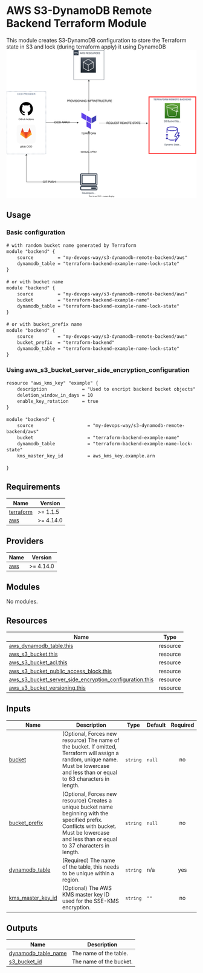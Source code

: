 # AWS S3-DynamoDB Remote Backend Terraform Module

This module creates S3-DynamoDB configuration to store the Terraform state in S3 and lock (during terraform apply) it using DynamoDB
![aws_s3_cloudfront](https://github.com/my-devops-way/cicd/blob/main/svg/infrastructure/terraform_aws_backend_s3_dynamo.svg?raw=true)

## Usage

### Basic configuration

```hcl
# with random bucket name generated by Terraform
module "backend" {
	source         = "my-devops-way/s3-dynamodb-remote-backend/aws"
	dynamodb_table = "terraform-backend-example-name-lock-state"
}

# or with bucket name
module "backend" {
	source         = "my-devops-way/s3-dynamodb-remote-backend/aws"
	bucket         = "terraform-backend-example-name"
	dynamodb_table = "terraform-backend-example-name-lock-state"
}

# or with bucket_prefix name
module "backend" {
	source         = "my-devops-way/s3-dynamodb-remote-backend/aws"
	bucket_prefix  = "terraform-backend"
	dynamodb_table = "terraform-backend-example-name-lock-state"
}

```
### Using aws_s3_bucket_server_side_encryption_configuration

```hcl
resource "aws_kms_key" "example" {
	description             = "Used to encript backend bucket objects"
	deletion_window_in_days = 10
	enable_key_rotation     = true
}

module "backend" {
	source                    = "my-devops-way/s3-dynamodb-remote-backend/aws"
	bucket                    = "terraform-backend-example-name"
	dynamodb_table            = "terraform-backend-example-name-lock-state"
	kms_master_key_id         = aws_kms_key.example.arn

}

```

<!-- BEGIN_TF_DOCS -->
## Requirements

| Name | Version |
|------|---------|
| <a name="requirement_terraform"></a> [terraform](#requirement\_terraform) | >= 1.1.5 |
| <a name="requirement_aws"></a> [aws](#requirement\_aws) | >= 4.14.0 |

## Providers

| Name | Version |
|------|---------|
| <a name="provider_aws"></a> [aws](#provider\_aws) | >= 4.14.0 |

## Modules

No modules.

## Resources

| Name | Type |
|------|------|
| [aws_dynamodb_table.this](https://registry.terraform.io/providers/hashicorp/aws/latest/docs/resources/dynamodb_table) | resource |
| [aws_s3_bucket.this](https://registry.terraform.io/providers/hashicorp/aws/latest/docs/resources/s3_bucket) | resource |
| [aws_s3_bucket_acl.this](https://registry.terraform.io/providers/hashicorp/aws/latest/docs/resources/s3_bucket_acl) | resource |
| [aws_s3_bucket_public_access_block.this](https://registry.terraform.io/providers/hashicorp/aws/latest/docs/resources/s3_bucket_public_access_block) | resource |
| [aws_s3_bucket_server_side_encryption_configuration.this](https://registry.terraform.io/providers/hashicorp/aws/latest/docs/resources/s3_bucket_server_side_encryption_configuration) | resource |
| [aws_s3_bucket_versioning.this](https://registry.terraform.io/providers/hashicorp/aws/latest/docs/resources/s3_bucket_versioning) | resource |

## Inputs

| Name | Description | Type | Default | Required |
|------|-------------|------|---------|:--------:|
| <a name="input_bucket"></a> [bucket](#input\_bucket) | (Optional, Forces new resource) The name of the bucket. If omitted, Terraform will assign a random, unique name. Must be lowercase and less than or equal to 63 characters in length. | `string` | `null` | no |
| <a name="input_bucket_prefix"></a> [bucket\_prefix](#input\_bucket\_prefix) | (Optional, Forces new resource) Creates a unique bucket name beginning with the specified prefix. Conflicts with bucket. Must be lowercase and less than or equal to 37 characters in length. | `string` | `null` | no |
| <a name="input_dynamodb_table"></a> [dynamodb\_table](#input\_dynamodb\_table) | (Required) The name of the table, this needs to be unique within a region. | `string` | n/a | yes |
| <a name="input_kms_master_key_id"></a> [kms\_master\_key\_id](#input\_kms\_master\_key\_id) | (Optional) The AWS KMS master key ID used for the SSE-KMS encryption. | `string` | `""` | no |

## Outputs

| Name | Description |
|------|-------------|
| <a name="output_dynamodb_table_name"></a> [dynamodb\_table\_name](#output\_dynamodb\_table\_name) | The name of the table. |
| <a name="output_s3_bucket_id"></a> [s3\_bucket\_id](#output\_s3\_bucket\_id) | The name of the bucket. |
<!-- END_TF_DOCS -->
